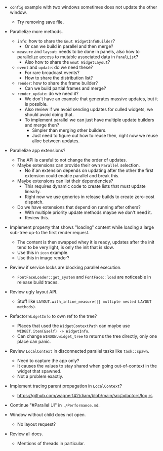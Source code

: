 * `config` example with two windows sometimes does not update the other window.
    - Try removing save file.

* Parallelize more methods.
    - `info`: how to share the `&mut WidgetInfoBuilder`?
        - Or can we build in parallel and then merge?
    - `measure` and `layout`: needs to be done in panels, also how to parallelize access to mutable associated data in `PanelList`?
        - Also how to share the `&mut WidgetLayout`?
    - `event` and `update`: do we need these?
        - For rare broadcast events?
        - How to share the distribution list?
    - `render`: how to share the frame builder?
        - Can we build partial frames and merge?
    - `render_update`: do we need it?
        - We don't have an example that generates massive updates, but it is possible.
        - Also review if we avoid sending updates for culled widgets, we should avoid doing that.
        - To implement parallel we can just have multiple update builders and merge then?
            - Simpler than merging other builders.
            - Just need to figure out how to reuse then, right now we reuse alloc between updates.

* Parallelize app extensions?
    - The API is careful to not change the order of updates.
    - Maybe extensions can provide their own `Parallel` selection.
        - No if an extension depends on updating after the other the first extension could enable parallel and break this.
    - Maybe extensions can list their dependencies?
        - This requires dynamic code to create lists that must update linearly.
        - Right now we use generics in release builds to create zero-cost dispatch.
    - Do we have extensions that depend on running after others?
        - With multiple priority update methods maybe we don't need it.
        - Review this.

* Implement property that shows "loading" content while loading a large sub-tree up-to the first render request.
    - The content is then swapped whey it is ready, updates after the init tend to be very light, is only
      the init that is slow.
    - Use this in `icon` example.
    - Use this in image render?

* Review if service locks are blocking parallel execution.
    - `FontFaceLoader::get_system` and `FontFace::load` are noticeable in release build traces.

* Review ugly layout API.
    - Stuff like `LAYOUT.with_inline_measure(|| multiple nested LAYOUT methods)`.

* Refactor `WidgetInfo` to own ref to the tree?
    - Places that used the `WidgetContextPath` can maybe use `WIDGET.item(&self) -> WidgetInfo`.
    - Can change `WINDOW.widget_tree` to returns the tree directly, only one place can panic.

* Review `LocalContext` in disconnected parallel tasks like `task::spawn`.
    - Need to capture the app only?
    - It causes the values to stay shared when going out-of-context in the widget that spawned.
    - Not a problem exactly.

* Implement tracing parent propagation in `LocalContext`?
    - https://github.com/wagnerf42/diam/blob/main/src/adaptors/log.rs

* Continue "#Parallel UI" in `./Performance.md`.

* Window without child does not open.
    - No layout request?

* Review all docs.
    - Mentions of threads in particular.